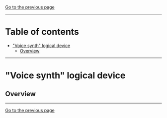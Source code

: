 [Go to the previous page](../../README.md#sub-articles)

----

# Table of contents

- ["Voice synth" logical device](#voice-synth-logical-device)
  * [Overview](#overview)

----

# "Voice synth" logical device

## Overview

----

[Go to the previous page](../../README.md#sub-articles)
